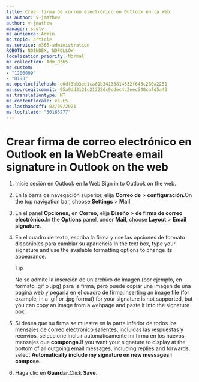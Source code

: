 ```yaml
---
title: Crear firma de correo electrónico en Outlook en la Web
ms.author: v-jmathew
author: v-jmathew
manager: scotv
ms.audience: Admin
ms.topic: article
ms.service: o365-administration
ROBOTS: NOINDEX, NOFOLLOW
localization_priority: Normal
ms.collection: Adm_O365
ms.custom:
- "1200009"
- "8198"
ms.openlocfilehash: e0df3bb3ed1ca61b34133814332f643c280a2251
ms.sourcegitcommit: 05a9dd3121c21322dc9ddec4c2eec548cafd5a43
ms.translationtype: MT
ms.contentlocale: es-ES
ms.lasthandoff: 02/09/2021
ms.locfileid: "50165277"
---
```

# <a name="create-email-signature-in-outlook-on-the-web"></a><span data-ttu-id="e3213-102">Crear firma de correo electrónico en Outlook en la Web</span><span class="sxs-lookup"><span data-stu-id="e3213-102">Create email signature in Outlook on the web</span></span>

1. <span data-ttu-id="e3213-103">Inicie sesión en Outlook en la Web.</span><span class="sxs-lookup"><span data-stu-id="e3213-103">Sign in to Outlook on the web.</span></span>
2. <span data-ttu-id="e3213-104">En la barra de navegación superior, elija **Correo de**  >  **configuración.**</span><span class="sxs-lookup"><span data-stu-id="e3213-104">On the top navigation bar, choose **Settings** > **Mail**.</span></span>
3. <span data-ttu-id="e3213-105">En el panel **Opciones,** en **Correo,** elija **Diseño**  >  **de firma de correo electrónico.**</span><span class="sxs-lookup"><span data-stu-id="e3213-105">In the **Options** panel, under **Mail**, choose **Layout** > **Email signature**.</span></span>
4. <span data-ttu-id="e3213-106">En el cuadro de texto, escriba la firma y use las opciones de formato disponibles para cambiar su apariencia.</span><span class="sxs-lookup"><span data-stu-id="e3213-106">In the text box, type your signature and use the available formatting options to change its appearance.</span></span>

    > [!TIP]
    > <span data-ttu-id="e3213-107">No se admite la inserción de un archivo de imagen (por ejemplo, en formato .gif o .jpg) para la firma, pero puede copiar una imagen de una página web y pegarla en el cuadro de firma.</span><span class="sxs-lookup"><span data-stu-id="e3213-107">Inserting an image file (for example, in a .gif or .jpg format) for your signature is not supported, but you can copy an image from a webpage and paste it into the signature box.</span></span>

5. <span data-ttu-id="e3213-108">Si desea que su firma se muestre en la parte inferior de todos los mensajes de correo electrónico salientes, incluidas las respuestas y reenvíos, seleccione Incluir automáticamente mi firma en los nuevos mensajes que **componga.**</span><span class="sxs-lookup"><span data-stu-id="e3213-108">If you want your signature to display at the bottom of all outgoing email messages, including replies and forwards, select **Automatically include my signature on new messages I compose**.</span></span>
6. <span data-ttu-id="e3213-109">Haga clic en **Guardar**.</span><span class="sxs-lookup"><span data-stu-id="e3213-109">Click **Save**.</span></span>

